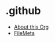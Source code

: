 # .github

- [About this Org](https://github.com/DevCoffeeOps)
- [FileMeta](https://github.com/FileMeta)
